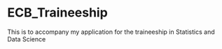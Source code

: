 # ECB_Traineeship
This is to accompany my application for the traineeship in Statistics and Data Science
